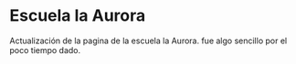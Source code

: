 # Escuela la Aurora
Actualización de la pagina de la escuela la Aurora. fue algo sencillo por el poco tiempo dado.
